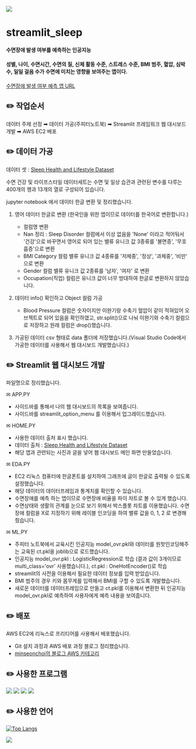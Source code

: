 <img src="https://capsule-render.vercel.app/api?type=shark&color=85C8F8&height=150&section=header" />

# streamlit_sleep 

#### 수면장애 발생 여부를 예측하는 인공지능

#### 성별, 나이, 수면시간, 수면의 질, 신체 활동 수준, 스트레스 수준, BMI 범주, 혈압, 심박수, 일일 걸음 수가 수면에 미치는 영향을 보여주는 앱이다.


[수면장애 발생 여부 예측 앱 URL](http://ec2-43-203-208-63.ap-northeast-2.compute.amazonaws.com:8505/)



✏️ 작업순서
-

데이터 주제 선정 ➡︎ 데이터 가공(주피터노트북) 
➡︎ Streamlit 프레임워크 웹 대시보드 개발 ➡︎ AWS EC2 배포




✏️ 데이터 가공
-

데이터 셋 : [Sleep Health and Lifestyle Dataset](https://www.kaggle.com/datasets/uom190346a/sleep-health-and-lifestyle-dataset)

수면 건강 및 라이프스타일 데이터세트는 수면 및 일상 습관과 관련된 변수를 다루는 400개의 행과 13개의 열로 구성되어 있습니다.

jupyter notebook 에서 데이터 한글 변환 및 정리했습니다.

1. 영어 데이터 한글로 변환 (한국인을 위한 앱이므로 데이터를 한국어로 변환합니다.)
   - 컬럼명 변환 
   - Nan 정리 : Sleep Disorder 컬럼에서 이상 없음을 'None' 이라고 적어둬서 '건강'으로 바꾸면서 영어로 되어 있는 밸류 유니크 값 3종류를 '불면증', '무호흡증'으로 변환
   - BMI Category 컬럼 밸류 유니크 값 4종류를 '저체중', '정상', '과체중', '비만' 으로 변환
   - Gender 컬럼 밸류 유니크 값 2종류를 '남자', '여자' 로 변환
   - Occupation(직업) 컬럼은 유니크 값이 너무 방대하여 한글로 변환하지 않았습니다.

2. 데이터 info() 확인하고 Object 컬럼 가공
   - Blood Pressure 컬럼은 숫자이지만 이완기랑 수축기 혈압이 같이 적혀있어 오브젝트로 되어 있음을 확인하였고, str.split()으로 나눠 이완기와 수축기 컬럼으로 저장하고 원래 컬럼은 drop()했습니다.

3. 가공된 데이터 csv 형태로 data 폴더에 저장했습니다.(Visual Studio Code에서 가공한 데이터를 사용해서 웹 대시보드 개발했습니다.)





✏️ Streamlit 웹 대시보드 개발
-

파일명으로 정리했습니다.

✉︎ APP.PY
- 사이드바를 통해서 나의 웹 대시보드의 목록을 보여줍니다.
- 사이드바를 streamlit_option_menu 를 이용해서 업그레이드했습니다.

✉︎ HOME.PY
- 사용한 데이터 출처 표시 했습니다.
- 데이터 출처 : [Sleep Health and Lifestyle Dataset](https://www.kaggle.com/datasets/uom190346a/sleep-health-and-lifestyle-dataset)
- 해당 앱과 관련되는 사진과 글을 넣어 웹 대시보드 메인 화면 만들었습니다.

✉︎ EDA.PY
- EC2 리눅스 컴퓨터에 한글폰트를 설치하여 그래프에 글이 한글로 출력될 수 있도록 설정했습니다.
- 해당 데이터의 데이터프레임과 통계치를 확인할 수 있습니다.
- 수면장애를 예측 하는 앱이므로 수면장애 비율을 파이 차트로 볼 수 있게 했습니다.
- 수면상태와 생활의 관계를 눈으로 보기 위해서 박스플롯 차트를 이용했습니다. 수면장애 컬럼을 X로 지정하기 위해 레이블 인코딩을 하여 밸류 값을 0, 1, 2 로 변경해줬습니다.

✉︎ ML.PY
- 주피터 노트북에서 교육시킨 인공지능 model_ovr.pkl와 데이터를 원핫인코딩해주는 교육된 ct.pkl을 joblib으로 로드했습니다.
- 인공지능 model_ovr.pkl : LogisticRegression로 학습 (결과 값이 3개이므로 multi_class='ovr' 사용했습니다.), ct.pkl : OneHotEncoder()로 학습
- streamlit의 사전을 이용해서 필요한 데이터 정보를 입력 받았습니다.
- BMI 범주의 경우 키와 몸무게를 입력해서 BMI를 구할 수 있도록 개발했습니다.
- 새로운 데이터를 데이터프레임으로 만들고 ct.pkl를 이용해서 변환한 뒤 인공지능 model_ovr.pkl로 예측하여 사용자에게 예측 내용을 보여줍니다.



✏️ 배포
-

AWS EC2에 리눅스로 프리티어를 사용해서 배포했습니다.
- Git 설치 과정과 AWS 배포 과정 블로그 정리했습니다.
- [minseonchoi의 블로그 AWS 카테고리](https://msdev-st.tistory.com/category/AWS)




✏️ 사용한 프로그램
-

<a href="https://jupyter.org/"><img src="https://img.shields.io/badge/jupyter-F37626?style=flat-square&logo=jupyter&logoColor=white"/></a>
<a href="https://streamlit.io/"><img src="https://img.shields.io/badge/streamlit-FF4B4B?style=flat-square&logo=streamlit&logoColor=white"/></a>
<a href="https://code.visualstudio.com/"><img src="https://img.shields.io/badge/visualstudiocode-007ACC?style=flat-square&logo=visualstudiocode&logoColor=white"/></a>
<a href="https://aws.amazon.com/ko/console/"><img src="https://img.shields.io/badge/amazonec2-FF9900?style=flat-square&logo=amazonec2&logoColor=000000"/></a>




✏️ 사용한 언어
-

[![Top Langs](https://github-readme-stats.vercel.app/api/top-langs/?username=minseonchoi&langs_count=8)](https://github.com/minseonchoi/github-readme-stats)


<img src="https://capsule-render.vercel.app/api?type=shark&color=85C8F8&height=150&section=footer" />
